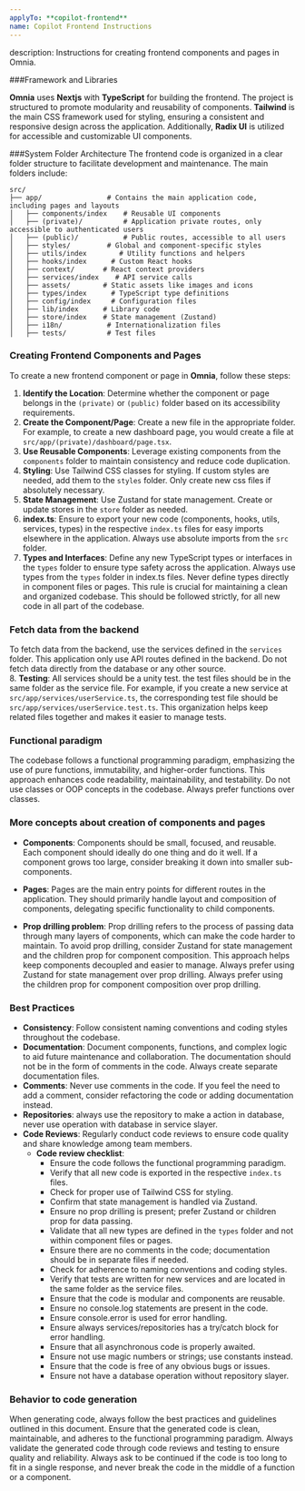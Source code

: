 ```yaml
---
applyTo: **copilot-frontend**
name: Copilot Frontend Instructions
---
```


description: Instructions for creating frontend components and pages in Omnia.

###Framework and Libraries

**Omnia** uses **Nextjs** with **TypeScript** for building the frontend. The project is structured to promote modularity and reusability of components. **Tailwind** is the main CSS framework used for styling, ensuring a consistent and responsive design across the application. Additionally, **Radix UI** is utilized for accessible and customizable UI components. 

###System Folder Architecture
The frontend code is organized in a clear folder structure to facilitate development and maintenance. The main folders include:

```
src/
├── app/                # Contains the main application code, including pages and layouts   
│   ├── components/index    # Reusable UI components
│   ├── (private)/          # Application private routes, only accessible to authenticated users
│   ├── (public)/           # Public routes, accessible to all users
│   ├── styles/         # Global and component-specific styles
│   ├── utils/index        # Utility functions and helpers
│   ├── hooks/index      # Custom React hooks
│   ├── context/       # React context providers
│   ├── services/index    # API service calls
│   ├── assets/        # Static assets like images and icons
│   ├── types/index      # TypeScript type definitions
│   ├── config/index     # Configuration files
│   ├── lib/index      # Library code
│   ├── store/index    # State management (Zustand)
│   ├── i18n/           # Internationalization files
│   ├── tests/          # Test files
```

### Creating Frontend Components and Pages
To create a new frontend component or page in **Omnia**, follow these steps:
1. **Identify the Location**: Determine whether the component or page belongs in the `(private)` or `(public)` folder based on its accessibility requirements.
2. **Create the Component/Page**: Create a new file in the appropriate folder. For example, to create a new dashboard page, you would create a file at `src/app/(private)/dashboard/page.tsx`.
3. **Use Reusable Components**: Leverage existing components from the `components` folder to maintain consistency and reduce code duplication.
4. **Styling**: Use Tailwind CSS classes for styling. If custom styles are needed, add them to the `styles` folder. Only create new css files if absolutely necessary.
5. **State Management**: Use Zustand for state management. Create or update stores in the `store` folder as needed.
6. **index.ts**: Ensure to export your new code (components, hooks, utils, services, types) in the respective `index.ts` files for easy imports elsewhere in the application. Always use absolute imports from the `src` folder.
7. **Types and Interfaces**: Define any new TypeScript types or interfaces in the `types` folder to ensure type safety across the application. Always use types from the `types` folder in index.ts files. Never define types directly in component files or pages. This rule is crucial for maintaining a clean and organized codebase. This should be followed strictly, for all new code in all part of the codebase.


### Fetch data from the backend
To fetch data from the backend, use the services defined in the `services` folder. This application only use API routes defined in the backend. Do not fetch data directly from the database or any other source.   
8. **Testing**: All services should be a unity test. the test files should be in the same folder as the service file. For example, if you create a new service at `src/app/services/userService.ts`, the corresponding test file should be `src/app/services/userService.test.ts`. This organization helps keep related files together and makes it easier to manage tests.

### **Functional paradigm**
The codebase follows a functional programming paradigm, emphasizing the use of pure functions, immutability, and higher-order functions. This approach enhances code readability, maintainability, and testability. Do not use classes or OOP concepts in the codebase. Always prefer functions over classes.


### **More concepts about creation of components and pages**
- **Components**: Components should be small, focused, and reusable. Each component should ideally do one thing and do it well. If a component grows too large, consider breaking it down into smaller sub-components.
- **Pages**: Pages are the main entry points for different routes in the application. They should primarily handle layout and composition of components, delegating specific functionality to child components.

- **Prop drilling problem**: Prop drilling refers to the process of passing data through many layers of components, which can make the code harder to maintain. To avoid prop drilling, consider Zustand for state management and the children prop for component composition. This approach helps keep components decoupled and easier to manage. Always prefer using Zustand for state management over prop drilling. Always prefer using the children prop for component composition over prop drilling.


### **Best Practices**
- **Consistency**: Follow consistent naming conventions and coding styles throughout the codebase.
- **Documentation**: Document components, functions, and complex logic to aid future maintenance and collaboration. The documentation should not be in the form of comments in the code. Always create separate documentation files.
- **Comments**: Never use comments in the code. If you feel the need to add a comment, consider refactoring the code or adding documentation instead.
- **Repositories**: always use the repository to make a action in database, never use operation with database in service slayer. 
- **Code Reviews**: Regularly conduct code reviews to ensure code quality and share knowledge among team members.
    - **Code review checklist**:
        - Ensure the code follows the functional programming paradigm.
        - Verify that all new code is exported in the respective `index.ts` files.
        - Check for proper use of Tailwind CSS for styling.
        - Confirm that state management is handled via Zustand.
        - Ensure no prop drilling is present; prefer Zustand or children prop for data passing.
        - Validate that all new types are defined in the `types` folder and not within component files or pages.
        - Ensure there are no comments in the code; documentation should be in separate files if needed.
        - Check for adherence to naming conventions and coding styles.
        - Verify that tests are written for new services and are located in the same folder as the service files.
        - Ensure that the code is modular and components are reusable.
        - Ensure no console.log statements are present in the code.
        - Ensure console.error is used for error handling.
        - Ensure always services/repositories has a try/catch block for error handling.
        - Ensure that all asynchronous code is properly awaited.
        - Ensure not use magic numbers or strings; use constants instead.
        - Ensure that the code is free of any obvious bugs or issues.
        - Ensure not have a database operation without repository slayer.


### **Behavior to code generation**
When generating code, always follow the best practices and guidelines outlined in this document. Ensure that the generated code is clean, maintainable, and adheres to the functional programming paradigm. Always validate the generated code through code reviews and testing to ensure quality and reliability.
Always ask to be continued if the code is too long to fit in a single response, and never break the code in the middle of a function or a component.